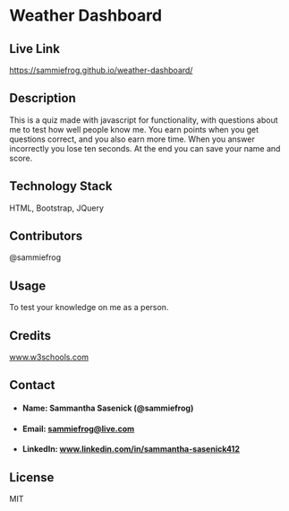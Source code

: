 # Weather Dashboard

## Live Link
https://sammiefrog.github.io/weather-dashboard/

## Description
This is a quiz made with javascript for functionality, with questions about me to test how well people know me. You earn points when you get questions correct, and you also earn more time. When you answer incorrectly you lose ten seconds. At the end you can save your name and score.

## Technology Stack
HTML, Bootstrap, JQuery

## Contributors
@sammiefrog

## Usage
To test your knowledge on me as a person.

## Credits
www.w3schools.com 


## Contact
* #### Name: Sammantha Sasenick (@sammiefrog)
* #### Email: [sammiefrog@live.com](sammiefrog@live.com)
* #### LinkedIn: www.linkedin.com/in/sammantha-sasenick412

## License
MIT